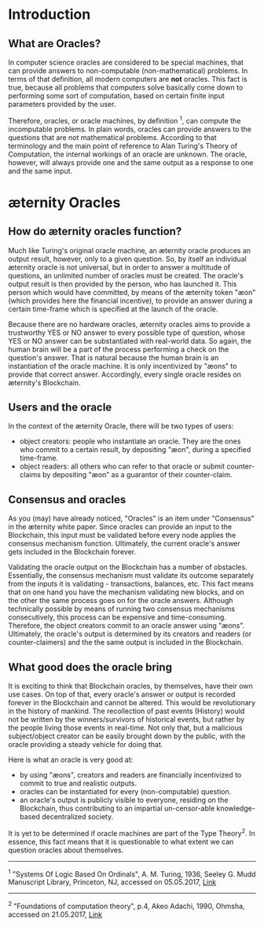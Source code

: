 # Introduction

## What are Oracles?

In computer science oracles are considered to be special machines, that can provide answers to non-computable (non-mathematical) problems. In terms of that definition, all modern computers are **not** oracles. This fact is true, because all problems that computers solve basically come down to performing some sort of computation, based on certain finite input parameters provided by the user. 

Therefore, oracles, or oracle machines, by definition <sup>1</sup>, can compute the incomputable problems. In plain words, oracles can provide answers to the questions that are not mathematical problems. According to that terminology and the main point of reference to Alan Turing's Theory of Computation, the internal workings of an oracle are unknown. The oracle, however, will always provide one and the same output as a response to one and the same input. 

# æternity Oracles

## How do æternity oracles function?
Much like Turing's original oracle machine, an æternity oracle produces an output result, however, only to a given question. So, by itself an individual æternity oracle is not universal, but in order to answer a multitude of questions, an unlimited number of oracles must be created. The oracle's output result is then provided by the person, who has launched it. This person which would have committed, by means of the æternity token "æon" (which provides here the financial incentive), to provide an answer during a certain time-frame which is specified at the launch of the oracle. 

Because there are no hardware oracles, æternity oracles aims to provide a trustworthy YES or NO answer to every possible type of question, whose YES or NO answer can be substantiated with real-world data. So again, the human brain will be a part of the process performing a check on the question's answer. That is natural because the human brain is an instantiation of the oracle machine. It is only incentivized by "æons" to provide that correct answer. Accordingly, every single oracle resides on æternity's Blockchain.

## Users and the oracle
In the context of the æternity Oracle, there will be two types of users:
+ object creators: people who instantiate an oracle. They are the ones who commit to a certain result, by depositing "æon", during a specified time-frame.
+ object readers: all others who can refer to that oracle or submit counter-claims by depositing "æon" as a guarantor of their counter-claim.

## Consensus and oracles 

As you (may) have already noticed, "Oracles" is an item under "Consensus" in the æternity white paper. Since oracles can provide an input to the Blockchain, this input must be validated before every node applies the consensus mechanism function. Ultimately, the current oracle's answer gets included in the Blockchain forever. 

Validating the oracle output on the Blockchain has a number of obstacles. Essentially, the consensus mechanism must validate its outcome  separately from the inputs it is validating - transactions, balances, etc. This fact means that on one hand you have the mechanism validating new blocks, and on the other the same process goes on for the oracle answers. Although technically possible by means of running two consensus mechanisms consecutively, this process can be expensive and time-consuming. Therefore, the object creators commit to an oracle answer using "æons". Ultimately, the oracle's output is determined by its creators and readers (or counter-claimers) and the the same output is included in the Blockchain.

## What good does the oracle bring

It is exciting to think that Blockchain oracles, by themselves, have their own use cases. On top of that, every oracle's answer or output is recorded forever in the Blockchain and cannot be altered. This would be revolutionary in the history of mankind. The recollection of past events (History) would not be written by the winners/survivors of historical events, but rather by the people living those events in real-time. Not only that, but a malicious subject/object creator can be easily brought down by the public, with the oracle providing a steady vehicle for doing that.

Here is what an oracle is very good at:

+ by using "æons", creators and readers are financially incentivized to commit to true and realistic outputs.
+ oracles can be instantiated for every (non-computable) question.
+ an oracle's output is publicly visible to everyone, residing on the Blockchain, thus contributing to an impartial un-censor-able knowledge-based decentralized society.

It is yet to be determined if oracle machines are part of the Type Theory<sup>2</sup>. In essence, this fact means that it is questionable to what extent we can question oracles about themselves. 

***
<sup>1</sup> "Systems Of Logic Based On Ordinals", A. M. Turing, 1936, Seeley G. Mudd Manuscript Library,
Princeton, NJ, accessed on 05.05.2017, [Link](http://www.dcc.fc.up.pt/~acm/turing-phd.pdf)
***
<sup>2</sup> "Foundations of computation theory", p.4, Akeo Adachi, 1990, Ohmsha, accessed on 21.05.2017, [Link](https://books.google.bg/books?id=pzf46nN7L_kC&pg=PR2&lpg=PR2&dq=Akeo+Adachi,+Foundations+of+computation+theory,+Ohmsha,+1990.&source=bl&ots=yTYxgQ6n2R&sig=q-eKdtwsxyt4Gdi9ZnqKImjPiLA&hl=bg&sa=X&ved=0ahUKEwj3iJT_rNnTAhUDlCwKHUZeC40Q6AEINDAC#v=onepage&q=Akeo%20Adachi%2C%20Foundations%20of%20computation%20theory%2C%20Ohmsha%2C%201990.&f=false)



